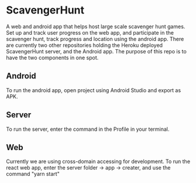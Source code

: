 # ScavengerHunt

A web and android app that helps host large scale scavenger hunt games. Set up and track user progress on the web app, and participate in the scavenger hunt, track progress and location using the android app. There are currently two other repositories holding the Heroku deployed ScavengerHunt server, and the Android app. The purpose of this repo is to have the two components in one spot.

## Android

To run the android app, open project using Android Studio and export as APK.

## Server

To run the server, enter the command in the Profile in your terminal.

## Web

Currently we are using cross-domain accessing for development. To run the react web app, enter the server folder -> app -> creater, and use the command "yarn start"
